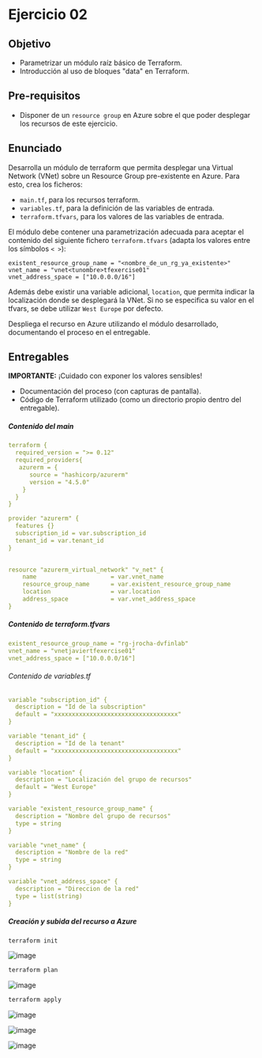 # Ejercicio 02

## Objetivo

- Parametrizar un módulo raíz básico de Terraform.
- Introducción al uso de bloques "data" en Terraform.

## Pre-requisitos

- Disponer de un `resource group` en Azure sobre el que poder desplegar los recursos de este ejercicio.

## Enunciado

Desarrolla un módulo de terraform que permita desplegar una Virtual Network (VNet) sobre un Resource Group pre-existente en Azure. Para esto, crea los ficheros:

- `main.tf`, para los recursos terraform.
- `variables.tf`, para la definición de las variables de entrada.
- `terraform.tfvars`, para los valores de las variables de entrada.

El módulo debe contener una parametrización adecuada para aceptar el contenido del siguiente fichero `terraform.tfvars` (adapta los valores entre los símbolos `< >`):

```hcl
existent_resource_group_name = "<nombre_de_un_rg_ya_existente>"
vnet_name = "vnet<tunombre>tfexercise01"
vnet_address_space = ["10.0.0.0/16"]
```

Además debe existir una variable adicional, `location`, que permita indicar la localización donde se desplegará la VNet. Si no se especifica su valor en el tfvars, se debe utilizar `West Europe` por defecto.

Despliega el recurso en Azure utilizando el módulo desarrollado, documentando el proceso en el entregable.

## Entregables

**IMPORTANTE:** ¡Cuidado con exponer los valores sensibles!

- Documentación del proceso (con capturas de pantalla).
- Código de Terraform utilizado (como un directorio propio dentro del entregable).

##### Contenido del main 

```yaml
terraform {
  required_version = ">= 0.12"
  required_providers{
   azurerm = {
      source = "hashicorp/azurerm"
      version = "4.5.0"
    }
  }
}

provider "azurerm" {
  features {}
  subscription_id = var.subscription_id
  tenant_id = var.tenant_id
}
 

resource "azurerm_virtual_network" "v_net" {
    name                     = var.vnet_name
    resource_group_name      = var.existent_resource_group_name
    location                 = var.location
    address_space            = var.vnet_address_space
}
```

##### Contenido de terraform.tfvars

```yaml
existent_resource_group_name = "rg-jrocha-dvfinlab"
vnet_name = "vnetjaviertfexercise01"
vnet_address_space = ["10.0.0.0/16"]
```

###### Contenido de variables.tf

```yaml
variable "subscription_id" {
  description = "Id de la subscription"
  default = "xxxxxxxxxxxxxxxxxxxxxxxxxxxxxxxxxxx"
}

variable "tenant_id" {
  description = "Id de la tenant"
  default = "xxxxxxxxxxxxxxxxxxxxxxxxxxxxxxxxxxx"
}

variable "location" {
  description = "Localización del grupo de recursos"
  default = "West Europe"
}

variable "existent_resource_group_name" {
  description = "Nombre del grupo de recursos"
  type = string
}

variable "vnet_name" {
  description = "Nombre de la red"
  type = string
}

variable "vnet_address_space" {
  description = "Direccion de la red"
  type = list(string)
}
```

##### Creación y subida del recurso a Azure

```bash
terraform init
```

![image](https://github.com/user-attachments/assets/fd24e059-654e-4a18-b997-43582177078a)


```bash
terraform plan
```

![image](https://github.com/user-attachments/assets/04d75b6e-accb-4694-9b15-68e3df6d4f00)

```bash
terraform apply
```
![image](https://github.com/user-attachments/assets/614198ed-2d3c-4546-9997-fa464c02e9c1)

![image](https://github.com/user-attachments/assets/cbc30435-a98a-4781-9599-cb8406a2b4a5)

![image](https://github.com/user-attachments/assets/35c3fdb3-e25b-44bc-bd29-ba5a8c1d5f8a)




